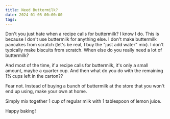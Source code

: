 ```yaml
---
title: Need Buttermilk?
date: 2024-01-05 00:00:00
tags:
---
```



<div class="post-body">
Don't you just hate when a recipe calls for buttermilk? 
I know I do. This is because I don't use buttermilk for anything else. I don't make buttermilk pancakes from scratch (let's be real, I buy the "just add water" mix). I don't typically make biscuits from scratch. When else do you really need a lot of buttermilk? 
<br>
<!--more-->

And most of the time, if a recipe calls for buttermilk, it's only a small amount, maybe a quarter cup. And then what do you do with the remaining 1¾ cups left in the carton?? 

Fear not. Instead of buying a bunch of buttermilk at the store that you won't end up using, make your own at home. 

Simply mix together 1 cup of regular milk with 1 tablespoon of lemon juice. 

Happy baking! 

<br>
</div>

<br>
